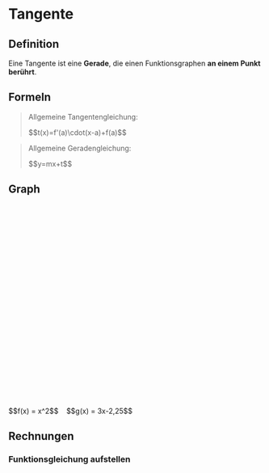 <script src="https://polyfill.io/v3/polyfill.min.js?features=es6"></script>
<script id="MathJax-script" async src="https://cdn.jsdelivr.net/npm/mathjax@3/es5/tex-mml-chtml.js"></script>
<link rel="stylesheet" type="text/css" href="https://jsxgraph.uni-bayreuth.de/distrib/jsxgraph.css" />
<script type="text/javascript" src="https://jsxgraph.uni-bayreuth.de/distrib/jsxgraphcore.js"></script>

# Tangente

## Definition
Eine Tangente ist eine **Gerade**, die einen Funktionsgraphen **an einem Punkt berührt**.

## Formeln

> Allgemeine Tangentengleichung:
> <div class="math">$$t(x)=f'(a)\cdot(x-a)+f(a)$$</div>

> Allgemeine Geradengleichung:
> <div class="math">$$y=mx+t$$</div>

## Graph
<div id="jxgbox" class="jxgbox" style="max-width:100%; max-height:50%; height:400px; width:400px"></div>
<span class="math">$$f(x) = x^2$$</span>&nbsp;&nbsp;&nbsp;&nbsp;<span class="math">$$g(x) = 3x-2,25$$</span>

## Rechnungen
### Funktionsgleichung aufstellen


<script type="text/javascript">
JXG.Options.text.useMathJax = true;

var board = JXG.JSXGraph.initBoard('jxgbox', {boundingbox: [-3, 6, 2, -1], keepAspectRatio:true, registerEvents:false, axis:true, grid:false, showCopyright:false, showNavigation:false});
board.create('functiongraph', function(x) {
    return Math.pow(x, 2);
}, {strokeColor:'green'});
board.create('functiongraph', function(x) {
    return 3*x - 2.25;
}, {strokeColor:'red', strokeWidth:2});
board.create('point', [1.5, 2.25], {size:4});
</script>